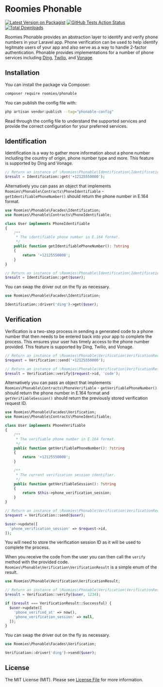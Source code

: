 # Roomies Phonable

[![Latest Version on Packagist](https://img.shields.io/packagist/v/roomies/phonable.svg?style=flat-square)](https://packagist.org/packages/roomies/phonable)
[![GitHub Tests Action Status](https://img.shields.io/github/actions/workflow/status/roomies-com/phonable/test.yml?branch=main&label=tests&style=flat-square)](https://github.com/roomies-com/phonable/actions?query=workflow%3Atest+branch%3Amain)
[![Total Downloads](https://img.shields.io/packagist/dt/roomies/phonable.svg?style=flat-square)](https://packagist.org/packages/roomies/phonable)

Roomies Phonable provides an abstraction layer to identify and verify phone numbers in your Laravel app. Phone verification can be used to help identify legitmate users of your app and also serve as a way to handle 2-factor authentication. Phonable provides implementations for a number of phone services including [Ding](https://ding.live), [Twilio](https://www.twilio.com), and [Vonage](https://vonage.com).

## Installation

You can install the package via Composer:

```bash
composer require roomies/phonable
```

You can publish the config file with:

```bash
php artisan vendor:publish --tag="phonable-config"
```

Read through the config file to understand the supported services and provide the correct configuration for your preferred services.

## Identification

Identification is a way to gather more information about a phone number including the country of origin, phone number type and more. This feature is supported by Ding and Vonage.

```php
// Return an instance of \Roomies\Phonable\Identification\IdentificationResult
$result = Identification::get('+12125550000');
```

Alternatively you can pass an object that implements `Roomies\Phonable\Contracts\PhoneIdentifiable` - `getIdentifiablePhoneNumber()` should return the phone number in E.164 format.

```php
use Roomies\Phonable\Facades\Identification;
use Roomies\Phonable\Contracts\PhoneIdentifiable;

class User implements PhoneIdentifiable
{
    /**
     * The identifiable phone number in E.164 format.
     */
    public function getIdentifiablePhoneNumber(): ?string
    {
        return '+12125550000';
    }
}

// Return an instance of \Roomies\Phonable\Identification\IdentificationResult
$result = Identification::get($user);
```

You can swap the driver out on the fly as necessary.

```php
use Roomies\Phonable\Facades\Identification;

Identification::driver('ding')->get($user);
```

## Verification

Verification is a two-step process in sending a generated code to a phone number that then needs to be entered back into your app to complete the process. This ensures your user has timely access to the phone number provided. This feature is supported by Ding, Twilio, and Vonage.



```php
// Return an instance of \Roomies\Phonable\Verification\VerificationRequest
$request = Verification::send('+12125550000');

// Return an instance of \Roomies\Phonable\Verification\VerificationResult
$result = Verification::verify($request->id, 'code');
```

Alternatively you can pass an object that implements `Roomies\Phonable\Contracts\PhoneVerifiable` - `getVerifiablePhoneNumber()` should return the phone number in E.164 format and `getVerifiableSession()` should return the previously stored verification request ID.

```php
use Roomies\Phonable\Facades\Verification;
use Roomies\Phonable\Contracts\PhoneIdentifiable;

class User implements PhoneVerifiable
{
    /**
     * The verifiable phone number in E.164 format.
     */
    public function getVerifiablePhoneNumber(): ?string
    {
        return '+12125550000';
    }

    /**
     * The current verification session identifier.
     */
    public function getVerifiableSession(): ?string
    {
        return $this->phone_verification_session;
    }
}

// Return an instance of \Roomies\Phonable\Verification\VerificationRequest
$request = Verification::send($user);

$user->update([
  'phone_verification_session' => $request->id,
]);
```

You will need to store the verification session ID as it will be used to complete the process.

When you receive the code from the user you can then call the `verify` method with the provided code. `Roomies\Phonable\Verification\VerificationResult` is a simple enum of the result.

```php
use Roomies\Phonable\Verification\VerificationResult;

// Return an instance of \Roomies\Phonable\Verification\VerificationResult
$result = Verification::verify($user, 1234);

if ($result === VerificationResult::Successful) {
  $user->update([
    'phone_verified_at' => now(),
    'phone_verification_session' => null,
  ]);
}
```

You can swap the driver out on the fly as necessary.

```php
use Roomies\Phonable\Facades\Verification;

Verification::driver('ding')->send($user);
```

## License

The MIT License (MIT). Please see [License File](LICENSE.md) for more information.
